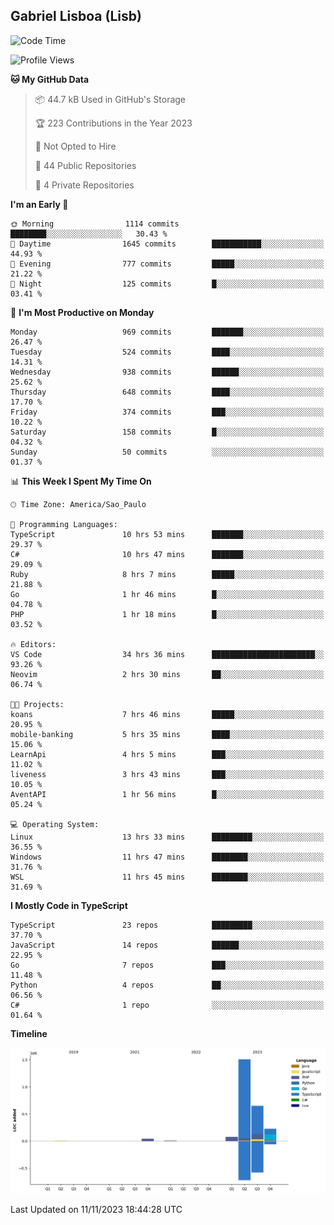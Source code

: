 ## Gabriel Lisboa (Lisb)

<!--START_SECTION:waka-->
![Code Time](http://img.shields.io/badge/Code%20Time-298%20hrs%2016%20mins-blue)

![Profile Views](http://img.shields.io/badge/Profile%20Views-2-blue)

**🐱 My GitHub Data** 

> 📦 44.7 kB Used in GitHub's Storage 
 > 
> 🏆 223 Contributions in the Year 2023
 > 
> 🚫 Not Opted to Hire
 > 
> 📜 44 Public Repositories 
 > 
> 🔑 4 Private Repositories 
 > 
**I'm an Early 🐤** 

```text
🌞 Morning                1114 commits        ████████░░░░░░░░░░░░░░░░░   30.43 % 
🌆 Daytime                1645 commits        ███████████░░░░░░░░░░░░░░   44.93 % 
🌃 Evening                777 commits         █████░░░░░░░░░░░░░░░░░░░░   21.22 % 
🌙 Night                  125 commits         █░░░░░░░░░░░░░░░░░░░░░░░░   03.41 % 
```
📅 **I'm Most Productive on Monday** 

```text
Monday                   969 commits         ███████░░░░░░░░░░░░░░░░░░   26.47 % 
Tuesday                  524 commits         ████░░░░░░░░░░░░░░░░░░░░░   14.31 % 
Wednesday                938 commits         ██████░░░░░░░░░░░░░░░░░░░   25.62 % 
Thursday                 648 commits         ████░░░░░░░░░░░░░░░░░░░░░   17.70 % 
Friday                   374 commits         ███░░░░░░░░░░░░░░░░░░░░░░   10.22 % 
Saturday                 158 commits         █░░░░░░░░░░░░░░░░░░░░░░░░   04.32 % 
Sunday                   50 commits          ░░░░░░░░░░░░░░░░░░░░░░░░░   01.37 % 
```


📊 **This Week I Spent My Time On** 

```text
🕑︎ Time Zone: America/Sao_Paulo

💬 Programming Languages: 
TypeScript               10 hrs 53 mins      ███████░░░░░░░░░░░░░░░░░░   29.37 % 
C#                       10 hrs 47 mins      ███████░░░░░░░░░░░░░░░░░░   29.09 % 
Ruby                     8 hrs 7 mins        █████░░░░░░░░░░░░░░░░░░░░   21.88 % 
Go                       1 hr 46 mins        █░░░░░░░░░░░░░░░░░░░░░░░░   04.78 % 
PHP                      1 hr 18 mins        █░░░░░░░░░░░░░░░░░░░░░░░░   03.52 % 

🔥 Editors: 
VS Code                  34 hrs 36 mins      ███████████████████████░░   93.26 % 
Neovim                   2 hrs 30 mins       ██░░░░░░░░░░░░░░░░░░░░░░░   06.74 % 

🐱‍💻 Projects: 
koans                    7 hrs 46 mins       █████░░░░░░░░░░░░░░░░░░░░   20.95 % 
mobile-banking           5 hrs 35 mins       ████░░░░░░░░░░░░░░░░░░░░░   15.06 % 
LearnApi                 4 hrs 5 mins        ███░░░░░░░░░░░░░░░░░░░░░░   11.02 % 
liveness                 3 hrs 43 mins       ███░░░░░░░░░░░░░░░░░░░░░░   10.05 % 
AventAPI                 1 hr 56 mins        █░░░░░░░░░░░░░░░░░░░░░░░░   05.24 % 

💻 Operating System: 
Linux                    13 hrs 33 mins      █████████░░░░░░░░░░░░░░░░   36.55 % 
Windows                  11 hrs 47 mins      ████████░░░░░░░░░░░░░░░░░   31.76 % 
WSL                      11 hrs 45 mins      ████████░░░░░░░░░░░░░░░░░   31.69 % 
```

**I Mostly Code in TypeScript** 

```text
TypeScript               23 repos            █████████░░░░░░░░░░░░░░░░   37.70 % 
JavaScript               14 repos            ██████░░░░░░░░░░░░░░░░░░░   22.95 % 
Go                       7 repos             ███░░░░░░░░░░░░░░░░░░░░░░   11.48 % 
Python                   4 repos             ██░░░░░░░░░░░░░░░░░░░░░░░   06.56 % 
C#                       1 repo              ░░░░░░░░░░░░░░░░░░░░░░░░░   01.64 % 
```



**Timeline**

![Lines of Code chart](https://raw.githubusercontent.com/tenlisboa/tenlisboa/main/assets/bar_graph.png)


 Last Updated on 11/11/2023 18:44:28 UTC
<!--END_SECTION:waka-->
